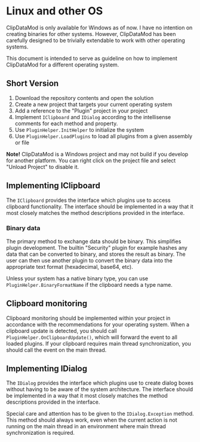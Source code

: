 # Linux and other OS

ClipDataMod is only available for Windows as of now. I have no intention on creating binaries for other systems. However, ClipDataMod has been carefully designed to be trivially extendable to work with other operating systems.

This document is intended to serve as guideline on how to implement ClipDataMod for a different operating system.

## Short Version

1. Download the repository contents and open the solution
2. Create a new project that targets your current operating system
3. Add a reference to the "Plugin" project in your project
4. Implement `IClipboard` and `IDialog` according to the intellisense comments for each method and property.
5. Use `PluginHelper.InitHelper` to initialize the system
6. Use `PluginHelper.LoadPlugins` to load all plugins from a given assembly or file

**Note!** ClipDataMod is a Windows project and may not build if you develop for another platform. You can right click on the project file and select "Unload Project" to disable it.

## Implementing IClipboard

The `IClipboard` provides the interface which plugins use to access clipboard functionality. The interface should be implemented in a way that it most closely matches the method descriptions provided in the interface.

### Binary data

The primary method to exchange data should be binary. This simplifies plugin development. The builtin "Security" plugin for example hashes any data that can be converted to binary, and stores the result as binary. The user can then use another plugin to convert the binary data into the appropriate text format (hexadecimal, base64, etc).

Unless your system has a native binary type, you can use `PluginHelper.BinaryFormatName` if the clipboard needs a type name.

## Clipboard monitoring

Clipboard monitoring should be implemented within your project in accordance with the recommendations for your operating system. When a clipboard update is detected, you should call `PluginHelper.OnClipboardUpdate()`, which will forward the event to all loaded plugins. If your clipboard requires main thread synchronization, you should call the event on the main thread.

## Implementing IDialog

The `IDialog` provides the interface which plugins use to create dialog boxes without having to be aware of the system architecture. The interface should be implemented in a way that it most closely matches the method descriptions provided in the interface.

Special care and attention has to be given to the `IDialog.Exception` method. This method should always work, even when the current action is not running on the main thread in an environment where main thread synchronization is required.
